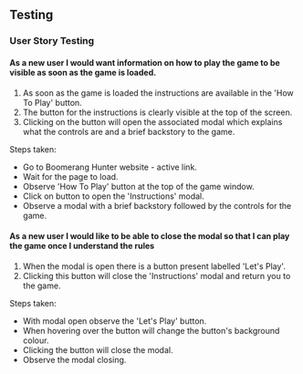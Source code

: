 ## Testing

### User Story Testing 

#### As a new user I would want information on how to play the game to be visible as soon as the game is loaded.

1. As soon as the game is loaded the instructions are available in the 'How To Play' button.
1. The button for the instructions is clearly visible at the top of the screen.
1. Clicking on the button will open the associated modal which explains what the controls are and a brief backstory to the game.

Steps taken:
  * Go to Boomerang Hunter website - active link.
  * Wait for the page to load.
  * Observe 'How To Play' button at the top of the game window.
  * Click on button to open the 'Instructions' modal.
  * Observe a modal with a brief backstory followed by the controls for the game. 
  
#### As a new user I would like to be able to close the modal so that I can play the game once I understand the rules

1. When the modal is open there is a button present labelled 'Let's Play'.
1. Clicking this button will close the 'Instructions' modal and return you to the game. 

Steps taken:
  * With modal open observe the 'Let's Play' button.
  * When hovering over the button will change the button's background colour.
  * Clicking the button will close the modal.
  * Observe the modal closing. 
